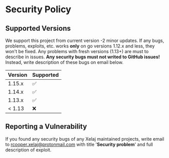 # Security Policy

## Supported Versions

We support this project from current version -2 minor updates. If any bugs, problems, exploits, etc. works **only** on go versions 1.12.x and less, they won't be fixed. Any problems with fresh versions (1.13+) are must to describe in issues. **Any security bugs must not writed to GitHub issues!** Instead, write description of these bugs on email below.

| Version | Supported |
| ------- | --------- |
| 1.15.x  | ✅        |
| 1.14.x  | ✅        |
| 1.13.x  | ✅        |
| < 1.13  | ❌        |

## Reporting a Vulnerability

If you found any security bugs of any Xelaj maintained projects, write email to [rcooper.xelaj@protonmail.com](mailto:rcooper.xelaj@protonmail.com) with title '**Security problem**' and full description of exploit.
